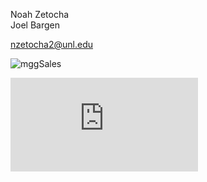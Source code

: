 Noah Zetocha  
Joel Bargen

nzetocha2@unl.edu

![mggSales](https://user-images.githubusercontent.com/63809979/118553258-b5668580-b725-11eb-93db-341d9cb73e34.PNG)

<embed src="https://github.com/nzetun/SalesSystemProject/files/6516706/Design.Document.docx" type="application/pdf">
